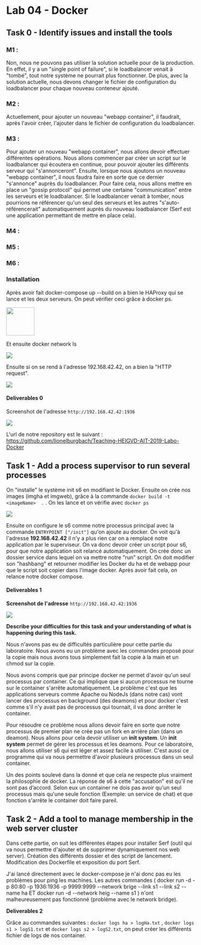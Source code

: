 # 	Lab 04 - Docker 

## Task 0 - Identify issues and install the tools

### M1 : 

Non, nous ne pouvons pas utiliser la solution actuelle pour de la production. En effet, il y a un "single point of failure", si le loadbalancer venait à "tombé", tout notre système ne pourrait plus fonctionner. De plus, avec la solution actuelle, nous devons changer le fichier de configuration du loadbalancer pour chaque nouveau conteneur ajouté.

### M2 :

Actuellement, pour ajouter un nouveau "webapp container", il faudrait, après l'avoir créer, l'ajouter dans le fichier de configuration du loadbalancer.

### M3 :

Pour ajouter un nouveau "webapp container", nous allons devoir effectuer différentes opérations. Nous allons commencer par créer un script sur le loadbalancer qui écoutera en continue, pour pouvoir ajouter les différents serveur qui "s'annonceront". Ensuite, lorsque nous ajoutons un nouveau "webapp container", il nous faudra faire en sorte que ce dernier "s'annonce" auprès du loadbalancer. Pour faire cela, nous allons mettre en place un "gossip protocol" qui permet une certaine "communication" entre les serveurs et le loadbalancer. Si le loadbalancer venait à tomber, nous pourrions ne référencer qu'un seul des serveurs et les autres "s'auto-référencerait" automatiquement auprès du nouveau loadbalancer (Serf est une application permettant de mettre en place cela).

### M4 :

### M5 : 

### M6 :

### Installation 

Après avoir fait docker-compose up --build on a bien le HAProxy qui se lance et les deux serveurs. On peut vérifier ceci grâce à docker ps.

<img height="75" src="/home/guillaume/Bureau/AIT/Labo4/Teaching-HEIGVD-AIT-2019-Labo-Docker/report/Images/Task_0_Installation_docker_ps.png"  />

Et ensuite docker network ls 

<img src="/home/guillaume/Bureau/AIT/Labo4/Teaching-HEIGVD-AIT-2019-Labo-Docker/report/Images/Task_0_Installation_docker_network.png"  />



Ensuite si on se rend à l'adresse 192.168.42.42, on a bien la "HTTP request".

<img src="/home/guillaume/Bureau/AIT/Labo4/Teaching-HEIGVD-AIT-2019-Labo-Docker/report/Images/Task_0_192.168.42.42.png"  />



#### **Deliverables 0**

Screenshot de l'adresse  `http://192.168.42.42:1936`

<img src="/home/guillaume/Bureau/AIT/Labo4/Teaching-HEIGVD-AIT-2019-Labo-Docker/report/Images/Task_0_HAProxy.png"  />

L'url de notre repository est le suivant : https://github.com/lionelburgbach/Teaching-HEIGVD-AIT-2019-Labo-Docker

## Task 1 - Add a process supervisor to run several processes

On "installe" le système init s6 en modifiant le Docker. Ensuite on crée nos images (imgha et imgweb), grâce à la commande `docker build -t <imageName>  .` . On les lance et on vérifie avec `docker ps`

<img src="/home/guillaume/Bureau/AIT/Labo4/Teaching-HEIGVD-AIT-2019-Labo-Docker/report/Images/Task_1_docker_ps.png"  />

Ensuite on configure le s6 comme notre processus principal avec la commande `ENTRYPOINT ["/init"]` qu'on ajoute au docker. On voit qu'à l'adresse **192.168.42.42** il n'y a plus rien car on a remplacé notre application par le superviseur. On va donc devoir créer un script pour s6, pour que notre application soit relancé automatiquement. On crée donc un dossier service dans lequel on va mettre notre "run" script. On doit modifier son "hashbang" et retourner modifier les Docker du ha et de webapp pour que le script soit copier dans l'image docker. Après avoir fait cela, on relance notre docker compose. 

#### **Deliverables 1**

**Screenshot de l'adresse**  `http://192.168.42.42:1936`

<img src="/home/guillaume/Bureau/AIT/Labo4/Teaching-HEIGVD-AIT-2019-Labo-Docker/report/Images/Task_1_HAProxy.png"  />

**Describe your difficulties for this task and your understanding of what is happening during this task.**

Nous n'avons pas eu de difficultés particulière pour cette partie du laboratoire. Nous avons eu un problème avec les commandes proposé pour la copie mais nous avons tous simplement fait la copie à la main et un chmod sur la copie.

Nous avons compris que par principe docker ne permet d'avoir qu'un seul processus par container. Ce qui implique que si aucun processus ne tourne sur le container s'arrête automatiquement. Le problème c'est que les applications serveurs comme Apache ou NodeJs (dans notre cas) vont lancer des processus en background (des deamons) et pour docker c'est comme s'il n'y avait pas de processus qui tournait, il va donc arrêter le container.

Pour résoudre ce problème nous allons devoir faire en sorte que notre processus de premier plan ne crée pas un fork en arrière plan (dans un deamon). Nous allons pour cela devoir utiliser un **init system**. Un **init system** permet de gérer les processus et les deamons. Pour ce laboratoire, nous allons utiliser s6 qui est léger et assez facile à utiliser. C'est aussi ce programme qui va nous permettre d'avoir plusieurs processus dans un seul container.

Un des points soulevé dans la donné et que cela ne respecte plus vraiment la philosophie de docker. La réponse de s6 à cette "accusation" est qu'il ne sont pas d’accord. Selon eux un container ne dois pas avoir qu'un seul processus mais qu'une seule fonction (Exemple: un service de chat) et que fonction s'arrête le container doit faire pareil. 

## Task 2 - Add a tool to manage membership in the web server cluster

Dans cette partie, on suit les différentes étapes pour installer Serf (outil qui va nous permettre d'ajouter et de supprimer dynamiquement nos web server). Création des différents dossier et des script de lancement. Modification des Dockerfile et exposition du port Serf. 

J'ai lancé directement avec le docker-compose je n'ai donc pas eu les problèmes pour ping les machines. Les autres commandes  ( docker run -d -p 80:80 -p 1936:1936 -p 9999:9999 --network brige --link s1 --link s2 --name ha <imageName> ET docker run -d --network heig --name s1 <imageName>) n'ont malheureusement pas fonctionné (problème avec le network bridge).

**Deliverables 2**

Grâce au commandes suivantes : `docker logs ha > logHa.txt` , `docker logs s1 > logS1.txt` et `docker logs s2 > logS2.txt`, on peut créer les différents fichier de logs de nos container.